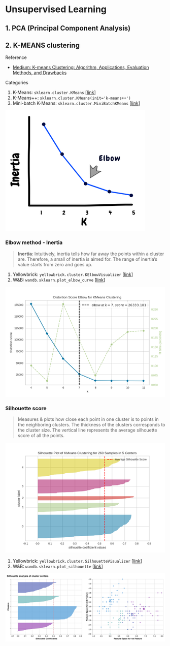 # Unsupervised Learning

## 1. PCA (Principal Component Analysis)

## 2. K-MEANS clustering

Reference

- [Medium: K-means Clustering: Algorithm, Applications, Evaluation Methods, and Drawbacks](https://towardsdatascience.com/k-means-clustering-algorithm-applications-evaluation-methods-and-drawbacks-aa03e644b48a)

Categories

1. K-Means: `sklearn.cluster.KMeans` [[link](https://scikit-learn.org/stable/modules/generated/sklearn.cluster.KMeans.html)]
2. K-Means++: `sklearn.cluster.KMeans(init='k-means++')`
3. Mini-batch K-Means: `sklearn.cluster.MiniBatchKMeans` [[link](https://scikit-learn.org/stable/modules/generated/sklearn.cluster.MiniBatchKMeans.html)]

![elbow-1](../imgs/elbow-1.png)

### Elbow method - Inertia

> **Inertia**: Intuitively, inertia tells how far away the points within a cluster are. Therefore, a small of inertia is aimed for. The range of inertia’s value starts from zero and goes up.

1. Yellowbrick: `yellowbrick.cluster.KElbowVisualizer` [[link](https://www.scikit-yb.org/en/latest/api/cluster/elbow.html)]
2. W&B: `wandb.sklearn.plot_elbow_curve` [[link](https://docs.wandb.ai/guides/integrations/scikit#elbow-plot)]

![elbow-2](../imgs/elbow-2.png)

### Silhouette score

> Measures & plots how close each point in one cluster is to points in the neighboring clusters. The thickness of the clusters corresponds to the cluster size. The vertical line represents the average silhouette score of all the points.

![silhouette-1](../imgs/silhouette-1.png)

1. Yellowbrick: `yellowbrick.cluster.SilhouetteVisualizer` [[link](https://www.scikit-yb.org/en/latest/api/cluster/silhouette.html)]
2. W&B: `wandb.sklearn.plot_silhouette` [[link](https://docs.wandb.ai/guides/integrations/scikit#silhouette-plot)]

![silhouette-2](../imgs/silhouette-2.png)
